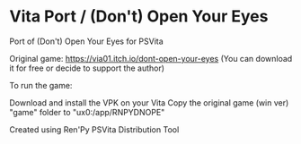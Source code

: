 # Vita Port / (Don't) Open Your Eyes
Port of (Don't) Open Your Eyes for PSVita

Original game: https://via01.itch.io/dont-open-your-eyes (You can download it for free or decide to support the author)

To run the game:

Download and install the VPK on your Vita
Copy the original game (win ver) "game" folder to "ux0:/app/RNPYDNOPE"

Created using Ren'Py PSVita Distribution Tool 
